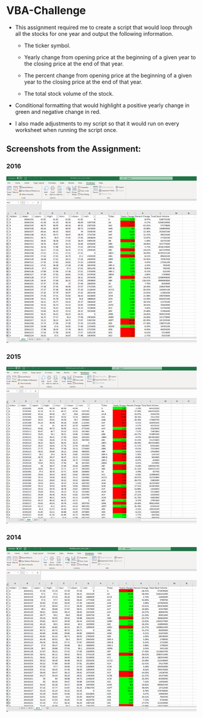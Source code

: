 # VBA-Challenge

* This assignment required me to create a script that would loop through all the stocks for one year and output the following information.

  * The ticker symbol.

  * Yearly change from opening price at the beginning of a given year to the closing price at the end of that year.

  * The percent change from opening price at the beginning of a given year to the closing price at the end of that year.

  * The total stock volume of the stock.

* Conditional formatting that would highlight a positive yearly change in green and negative change in red.

* I also made adjustments to my script so that it would run on every worksheet when running the script once.

## Screenshots from the Assignment:
### 2016

![2016](Images/2016_Stock_Data.png)

### 2015

![2015](Images/2015_Stock_Data.png)

### 2014

![2014](Images/2014_Stock_Data.png)
